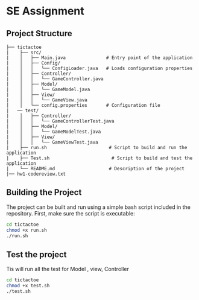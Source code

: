 # SE Assignment


## Project Structure

```
├── tictactoe
|    ├── src/
|    │   ├── Main.java               # Entry point of the application
|    │   ├── Config/
|    │   │   └── ConfigLoader.java   # Loads configuration properties
|    │   ├── Controller/
|    │   │   └── GameController.java
|    │   ├── Model/
|    │   │   └── GameModel.java
|    │   ├── View/
|    │   │   └── GameView.java
|    │   └── config.properties       # Configuration file
|   ── test/
|    │   ├── Controller/
|    │   │   └── GameControllerTest.java
|    │   ├── Model/
|    │   │   └── GameModelTest.java
|    │   ├── View/
|    │   │   └── GameViewTest.java
|    ├── run.sh                       # Script to build and run the application
|    ├── Test.sh                       # Script to build and test the application
|    └── README.md                    # Description of the project
|── hw1-codereview.txt

```



## Building the Project
The project can be built and run using a simple bash script included in the repository. First, make sure the script is executable:

```sh
cd tictactoe
chmod +x run.sh
./run.sh

```

## Test the project 
Tis will run all the test for Model , view, Controller
```sh
cd tictactoe
chmod +x test.sh
./test.sh

```
